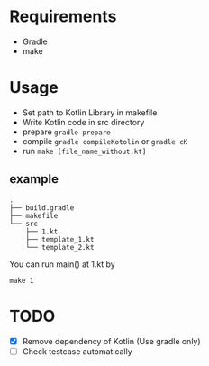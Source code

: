 # Requirements
- Gradle
- make

# Usage
- Set path to Kotlin Library in makefile
- Write Kotlin code in src directory
- prepare `gradle prepare`
- compile `gradle compileKotolin` or `gradle cK`
- run `make [file_name_without.kt]`

## example
```
.
├── build.gradle
├── makefile
└── src
    ├── 1.kt
    ├── template_1.kt
    └── template_2.kt

```
You can run main() at 1.kt by

`make 1`

# TODO
- [x] Remove dependency of Kotlin (Use gradle only)
- [ ] Check testcase automatically